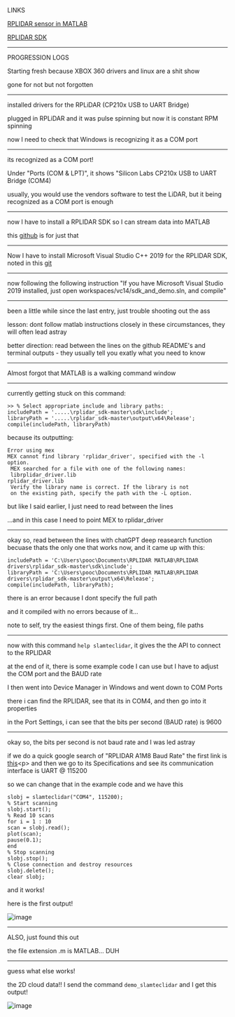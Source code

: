 LINKS<p>
[RPLIDAR sensor in MATLAB](https://github.com/mathworks/Streamer-Slamtec-RPLIDAR-Sensor-in-MATLAB)<p>
[RPLIDAR SDK](https://github.com/Slamtec/rplidar_sdk)<p>

---
PROGRESSION LOGS<p>

Starting fresh because XBOX 360 drivers and linux are a shit show <p>
gone for not but not forgotten <p>

---

installed drivers for the RPLiDAR (CP210x USB to UART Bridge) <p>
plugged in RPLiDAR and it was pulse spinning but now it is constant RPM spinning <p>
now I need to check that Windows is recognizing it as a COM port <p>

---

its recognized as a COM port! <p>
Under "Ports (COM & LPT)", it shows "Silicon Labs CP210x USB to UART Bridge (COM4) <p>
usually, you would use the vendors software to test the LiDAR, but it being recognized as a COM port is enough <p>

---

now I have to install a RPLIDAR SDK so I can stream data into MATLAB <p>
this [github](https://github.com/mathworks/Streamer-Slamtec-RPLIDAR-Sensor-in-MATLAB) is for just that <p>

---

Now I have to install Microsoft Visual Studio C++ 2019 for the RPLIDAR SDK, noted in this [git](https://github.com/Slamtec/rplidar_sdk) <p>

---

now following the following instruction "If you have Microsoft Visual Studio 2019 installed, just open workspaces/vc14/sdk_and_demo.sln, and compile" <p>

---

been a little while since the last entry, just trouble shooting out the ass <p>
lesson: dont follow matlab instructions closely in these circumstances, they will often lead astray <p>
better direction: read between the lines on the github README's and terminal outputs - they usually tell you exatly what you need to know <p>

---

Almost forgot that MATLAB is a walking command window <p>

---

currently getting stuck on this command:
```
>> % Select appropriate include and library paths:
includePath = '.....\rplidar_sdk-master\sdk\include';
libraryPath = '.....\rplidar_sdk-master\output\x64\Release';
compile(includePath, libraryPath)
```
because its outputting:
```
Error using mex
MEX cannot find library 'rplidar_driver', specified with the -l option.
 MEX searched for a file with one of the following names:
 librplidar_driver.lib
rplidar_driver.lib
 Verify the library name is correct. If the library is not
 on the existing path, specify the path with the -L option.
```
but like I said earlier, I just need to read between the lines<p>
...and in this case I need to point MEX to rplidar_driver<p>

---

okay so, read between the lines with chatGPT deep reasearch function becuase thats the only one that works now, and it came up with this:
```
includePath = 'C:\Users\pooc\Documents\RPLIDAR MATLAB\RPLIDAR drivers\rplidar_sdk-master\sdk\include';
libraryPath = 'C:\Users\pooc\Documents\RPLIDAR MATLAB\RPLIDAR drivers\rplidar_sdk-master\output\x64\Release';
compile(includePath, libraryPath);
```
there is an error because I dont specify the full path<p>
and it compiled with no errors because of it... <p>
note to self, try the easiest things first. One of them being, file paths <p>

---

now with this command ```help slamteclidar```, it gives the the API to connect to the RPLIDAR<p>
at the end of it, there is some  example code I can use but I have to adjust the COM port and the BAUD rate<p>
I then went into Device Manager in Windows and went down to COM Ports<p>
there i can find the RPLIDAR, see that its in COM4, and then go into it properties<p>
in the Port Settings, i can see that the bits per second (BAUD rate) is 9600<p>

---

okay so, the bits per second is not baud rate and I was led astray<p>
if we do a quick google search of "RPLIDAR A1M8 Baud Rate" the first link is [this](https://www.waveshare.com/wiki/RPLIDAR_A1#:~:text=How%20to%20Work,-The%20standard%20configuration&text=Note:%20When%20using%20the%20radar,be%20lower%20than%201.6V.)<p>
and then we go to its Specifications and see its communication interface is UART @ 115200<p>
so we can change that in the example code and we have this
```
slobj = slamteclidar("COM4", 115200);
% Start scanning
slobj.start();
% Read 10 scans
for i = 1 : 10
scan = slobj.read();
plot(scan);
pause(0.1);
end
% Stop scanning
slobj.stop();
% Close connection and destroy resources
slobj.delete();
clear slobj;
```
and it works!<p>
here is the first output!<p>
![image](https://github.com/user-attachments/assets/3c1222be-19bd-4393-8adb-2e8f18d8bad7)

---

ALSO, just found this out<p>
the file extension .m is MATLAB... DUH<p>

---

guess what else works!<p>
the 2D cloud data!!
I send the command ```demo_slamteclidar```
and I get this output!<p>
![image](https://github.com/user-attachments/assets/e4edfd8b-46ee-45e0-8aac-69ae3395e99e)


